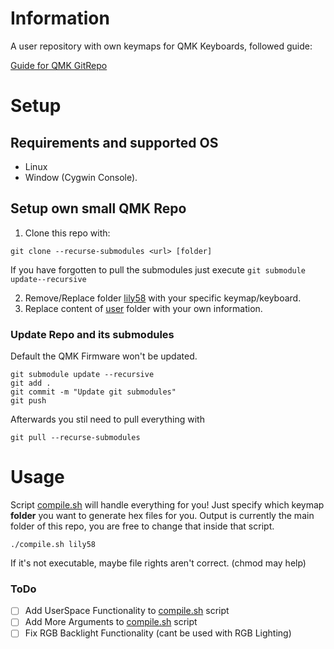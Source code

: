 
# Information

A user repository with own keymaps for QMK Keyboards, followed guide:

[Guide for QMK GitRepo](https://medium.com/@patrick.elmquist/separate-keymap-repo-for-qmk-136ff5a419bd)


# Setup

## Requirements and supported OS

- Linux
- Window (Cygwin Console).

## Setup own small QMK Repo

1. Clone this repo with:

```shell
git clone --recurse-submodules <url> [folder]
```
If you have forgotten to pull the submodules just execute `git submodule update--recursive`

2. Remove/Replace folder [lily58](lily58) with your specific keymap/keyboard.
3. Replace content of [user](user) folder with your own information.

### Update Repo and its submodules

Default the QMK Firmware won't be updated.

```shell
git submodule update --recursive
git add .
git commit -m "Update git submodules"
git push
```

Afterwards you stil need to pull everything with

```shell
git pull --recurse-submodules
```

# Usage

Script [compile.sh](compile.sh) will handle everything for you!
Just specify which keymap **folder** you want to generate hex files for you.
Output is currently the main folder of this repo, you are free to change that inside that script.

```
./compile.sh lily58
```

If it's not executable, maybe file rights aren't correct. (chmod may help)

### ToDo

- [ ] Add UserSpace Functionality to [compile.sh](compile.sh) script
- [ ] Add More Arguments to [compile.sh](compile.sh) script
- [ ] Fix RGB Backlight Functionality (cant be used with RGB Lighting)
